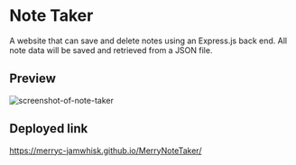 # Note Taker
A website that can save and delete notes using an Express.js back end. All note data will be saved and retrieved from a JSON file. 

## Preview
![screenshot-of-note-taker](./assets/background/preview.png)

## Deployed link
https://merryc-jamwhisk.github.io/MerryNoteTaker/